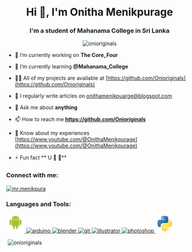 <h1 align="center">Hi 👋, I'm Onitha Menikpurage</h1>
<h3 align="center">I'm a student of Mahanama College in Sri Lanka</h3>

<p align="center"> <img src="https://komarev.com/ghpvc/?username=onioriginals&label=Profile%20views&color=0e75b6&style=flat" alt="onioriginals" /> </p>

- 🔭 I’m currently working on **The Core_Four**

- 🌱 I’m currently learning **@Mahanama_College**

- 👨‍💻 All of my projects are available at [https://github.com/Onioriginals](https://github.com/Onioriginals)

- 📝 I regularly write articles on [onithamenikpuarge@blogspot.com](onithamenikpuarge@blogspot.com)

- 💬 Ask me about **anything**

- 📫 How to reach me **https://github.com/Onioriginals**

- 📄 Know about my experiences [https://www.youtube.com/@OnithaMenikpurage](https://www.youtube.com/@OnithaMenikpurage)

- ⚡ Fun fact **   U 👃 🤲**

<h3 align="left">Connect with me:</h3>
<p align="left">
<a href="https://www.youtube.com/c/mr.menikpura" target="blank"><img align="center" src="https://raw.githubusercontent.com/rahuldkjain/github-profile-readme-generator/master/src/images/icons/Social/youtube.svg" alt="mr.menikpura" height="30" width="40" /></a>
</p>

<h3 align="left">Languages and Tools:</h3>
<p align="left"> <a href="https://developer.android.com" target="_blank" rel="noreferrer"> <img src="https://raw.githubusercontent.com/devicons/devicon/master/icons/android/android-original-wordmark.svg" alt="android" width="50" height="050"/> </a> <a href="https://www.arduino.cc/" target="_blank" rel="noreferrer"> <img src="https://cdn.worldvectorlogo.com/logos/arduino-1.svg" alt="arduino" width="50" height="50"/> </a> <a href="https://www.blender.org/" target="_blank" rel="noreferrer"> <img src="https://download.blender.org/branding/community/blender_community_badge_white.svg" alt="blender" width="50" height="50"/> </a> <a href="https://git-scm.com/" target="_blank" rel="noreferrer"> <img src="https://www.vectorlogo.zone/logos/git-scm/git-scm-icon.svg" alt="git" width="50" height="50"/> </a> <a href="https://www.adobe.com/in/products/illustrator.html" target="_blank" rel="noreferrer"> <img src="https://www.vectorlogo.zone/logos/adobe_illustrator/adobe_illustrator-icon.svg" alt="illustrator" width="50" height="50"/> </a> <a href="https://www.oxfordwebstudio.com/user/pages/06.da-li-znate/sta-je-adobe-photoshop/sta-je-adobe-photoshop.jpg" target="_blank" rel="noreferrer"> <img src="https://github.com/Scar1109/skill-icons/blob/main/icons/Photoshop.svg" alt="photoshop" width="50" height="50"/> </a> <a href="https://www.python.org" target="_blank" rel="noreferrer"> <img src="https://raw.githubusercontent.com/devicons/devicon/master/icons/python/python-original.svg" alt="python" width="50" height="50"/> </a> </p>

<p>&nbsp;<img align="center" src="https://github-readme-stats.vercel.app/api?username=onioriginals&show_icons=true&locale=en" alt="onioriginals" /></p>

